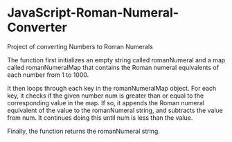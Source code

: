 # JavaScript-Roman-Numeral-Converter
Project of converting Numbers to Roman Numerals

The function first initializes an empty string called romanNumeral and a map called romanNumeralMap that contains the Roman numeral equivalents of each number from 1 to 1000.

It then loops through each key in the romanNumeralMap object. For each key, it checks if the given number num is greater than or equal to the corresponding value in the map. If so, it appends the Roman numeral equivalent of the value to the romanNumeral string, and subtracts the value from num. It continues doing this until num is less than the value.

Finally, the function returns the romanNumeral string.
